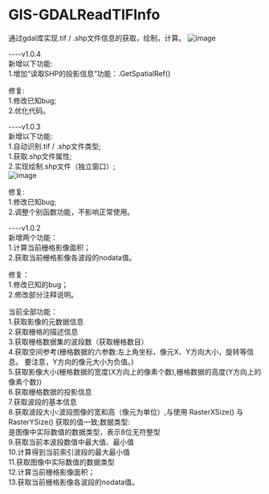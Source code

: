 # GIS-GDALReadTIFInfo

通过gdal库实现.tif / .shp文件信息的获取，绘制，计算。
![image](https://user-images.githubusercontent.com/50358622/196157120-fedcaa4b-98e4-49f0-bc4f-3def5a1c1509.png)

----v1.0.4  
新增以下功能:  
1.增加“读取SHP的投影信息”功能：.GetSpatialRef()

修复:  
1.修改已知bug;  
2.优化代码。  

----v1.0.3  
新增以下功能:  
1.自动识别.tif / .shp文件类型;  
1.获取.shp文件属性;  
2.实现绘制.shp文件（独立窗口）;  
![image](https://user-images.githubusercontent.com/50358622/198241624-2b7cca2e-f465-46d2-9a5f-8de0ffc543e4.png)

修复:  
1.修改已知bug;  
2.调整个别函数功能，不影响正常使用。  

----v1.0.2  
新增两个功能：    
1.计算当前栅格影像面积；  
2.获取当前栅格影像各波段的nodata值。

修复：  
1.修改已知的bug；  
2.修改部分注释说明。

当前全部功能：  
1.获取影像的元数据信息  
2.获取栅格的描述信息  
3.获取栅格数据集的波段数（获取栅格数目）  
4.获取空间参考(栅格数据的六参数:左上角坐标，像元X、Y方向大小，旋转等信息。 要注意，Y方向的像元大小为负值。)  
5.获取影像大小(栅格数据的宽度(X方向上的像素个数),栅格数据的高度(Y方向上的像素个数))  
6.获取栅格数据的投影信息  
7.获取波段的基本信息  
8.获取波段大小:波段图像的宽和高（像元为单位）,与使用 RasterXSize() 与 RasterYSize() 获取的值一致;数据类型:  
是图像中实际数值的数据类型，表示8位无符整型  
9.获取当前本波段数值中最大值、最小值  
10.计算得到当前索引波段的最大最小值  
11.获取图像中实际数值的数据类型  
12.计算当前栅格影像面积；  
13.获取当前栅格影像各波段的nodata值。
